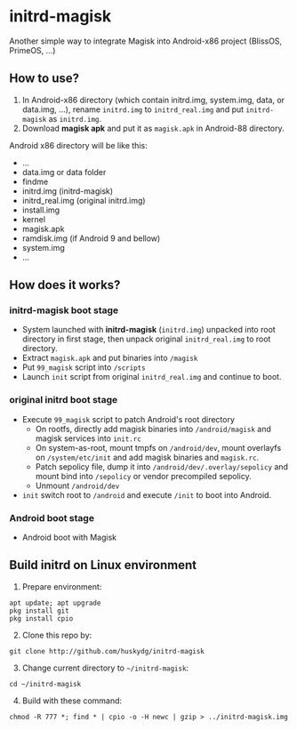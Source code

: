 # initrd-magisk
Another simple way to integrate Magisk into Android-x86 project (BlissOS, PrimeOS, ...)


## How to use?

1. In Android-x86 directory (which contain initrd.img, system.img, data, or data.img, ...), rename `initrd.img` to `initrd_real.img` and put `initrd-magisk` as `initrd.img`.
2. Download **magisk apk** and put it as `magisk.apk` in Android-88 directory.

Android x86 directory will be like this:

- ...
- data.img or data folder
- findme
- initrd.img (initrd-magisk)
- initrd_real.img (original initrd.img)
- install.img
- kernel
- magisk.apk
- ramdisk.img (if Android 9 and bellow)
- system.img
- ...


## How does it works?

### initrd-magisk boot stage

- System launched with **initrd-magisk** (`initrd.img`) unpacked into root directory in first stage, then unpack original `initrd_real.img` to root directory.
- Extract `magisk.apk` and put binaries into `/magisk`
- Put `99_magisk` script into `/scripts`
- Launch `init` script from original `initrd_real.img` and continue to boot.

### original initrd boot stage

- Execute `99_magisk` script to patch Android's root directory
  - On rootfs, directly add magisk binaries into `/android/magisk` and magisk services into `init.rc`
  - On system-as-root, mount tmpfs on `/android/dev`, mount overlayfs on `/system/etc/init` and add magisk binaries and `magisk.rc`.
  - Patch sepolicy file, dump it into `/android/dev/.overlay/sepolicy` and mount bind into `/sepolicy` or vendor precompiled sepolicy.
  - Unmount `/android/dev`
- `init` switch root to `/android` and execute `/init` to boot into Android.

### Android boot stage

- Android boot with Magisk


## Build initrd on Linux environment

1. Prepare environment:
```
apt update; apt upgrade
pkg install git
pkg install cpio
```

2. Clone this repo by:

```
git clone http://github.com/huskydg/initrd-magisk
```

3. Change current directory to `~/initrd-magisk`:
```
cd ~/initrd-magisk
```

4. Build with these command:
```
chmod -R 777 *; find * | cpio -o -H newc | gzip > ../initrd-magisk.img
```
